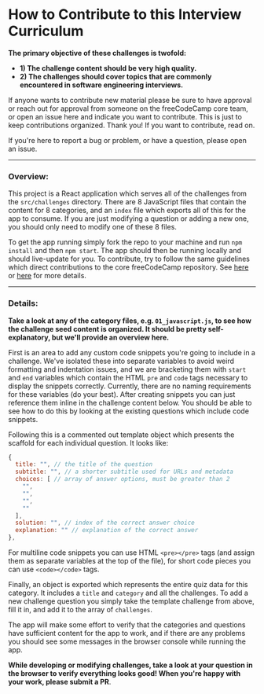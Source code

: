 # How to Contribute to this Interview Curriculum

**The primary objective of these challenges is twofold:**
- **1) The challenge content should be very high quality.**
- **2) The challenges should cover topics that are commonly encountered in software engineering interviews.**

If anyone wants to contribute new material please be sure to have approval or reach out for approval from someone on the freeCodeCamp core team, or open an issue here and indicate you want to contribute. This is just to keep contributions organized. Thank you! If you want to contribute, read on.

If you're here to report a bug or problem, or have a question, please open an issue.

***

### Overview:

This project is a React application which serves all of the challenges from the `src/challenges` directory. There are 8 JavaScript files that contain the content for 8 categories, and an `index` file which exports all of this for the app to consume. If you are just modifying a question or adding a new one, you should only need to modify one of these 8 files.

To get the app running simply fork the repo to your machine and run `npm install` and then `npm start`. The app should then be running locally and should live-update for you. To contribute, try to follow the same guidelines which direct contributions to the core freeCodeCamp repository. See [here](https://github.com/freeCodeCamp/freeCodeCamp/blob/staging/CONTRIBUTING.md) or [here](https://github.com/freeCodeCamp/how-to-contribute-to-open-source/blob/master/CONTRIBUTING.md) for more details.

***

### Details:

**Take a look at any of the category files, e.g. `01_javascript.js`, to see how the challenge seed content is organized. It should be pretty self-explanatory, but we'll provide an overview here.**

First is an area to add any custom code snippets you're going to include in a challenge. We've isolated these into separate variables to avoid weird formatting and indentation issues, and we are bracketing them with `start` and `end` variables which contain the HTML `pre` and `code` tags necessary to display the snippets correctly. Currently, there are no naming requirements for these variables (do your best). After creating snippets you can just reference them inline in the challenge content below. You should be able to see how to do this by looking at the existing questions which include code snippets.

Following this is a commented out template object which presents the scaffold for each individual question. It looks like:

``` javascript
{
  title: "", // the title of the question
  subtitle: "", // a shorter subtitle used for URLs and metadata
  choices: [ // array of answer options, must be greater than 2
    "",
    "",
    "",
    ""
  ],
  solution: "", // index of the correct answer choice
  explanation: "" // explanation of the correct answer
},
```

For multiline code snippets you can use HTML `<pre></pre>` tags (and assign them as separate variables at the top of the file), for short code pieces you can use `<code></code>` tags.

Finally, an object is exported which represents the entire quiz data for this category. It includes a `title` and `category` and all the challenges. To add a new challenge question you simply take the template challenge from above, fill it in, and add it to the array of `challenges`.

The app will make some effort to verify that the categories and questions have sufficient content for the app to work, and if there are any problems you should see some messages in the browser console while running the app.

**While developing or modifying challenges, take a look at your question in the browser to verify everything looks good! When you're happy with your work, please submit a PR**.
